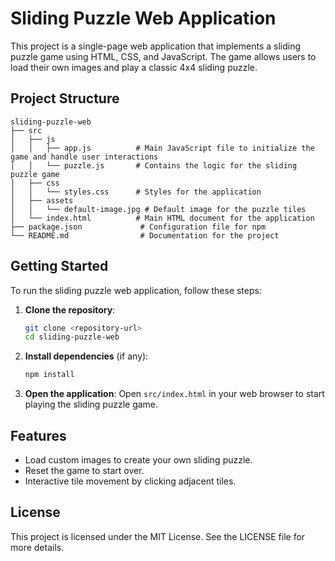 # Sliding Puzzle Web Application

This project is a single-page web application that implements a sliding puzzle game using HTML, CSS, and JavaScript. The game allows users to load their own images and play a classic 4x4 sliding puzzle.

## Project Structure

```
sliding-puzzle-web
├── src
│   ├── js
│   │   ├── app.js          # Main JavaScript file to initialize the game and handle user interactions
│   │   └── puzzle.js       # Contains the logic for the sliding puzzle game
│   ├── css
│   │   └── styles.css      # Styles for the application
│   ├── assets
│   │   └── default-image.jpg # Default image for the puzzle tiles
│   └── index.html          # Main HTML document for the application
├── package.json             # Configuration file for npm
└── README.md                # Documentation for the project
```

## Getting Started

To run the sliding puzzle web application, follow these steps:

1. **Clone the repository**:
   ```bash
   git clone <repository-url>
   cd sliding-puzzle-web
   ```

2. **Install dependencies** (if any):
   ```bash
   npm install
   ```

3. **Open the application**:
   Open `src/index.html` in your web browser to start playing the sliding puzzle game.

## Features

- Load custom images to create your own sliding puzzle.
- Reset the game to start over.
- Interactive tile movement by clicking adjacent tiles.

## License

This project is licensed under the MIT License. See the LICENSE file for more details.